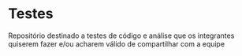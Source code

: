# Testes
Repositório destinado a testes de código e análise que os integrantes quiserem fazer e/ou acharem válido de compartilhar com a equipe
